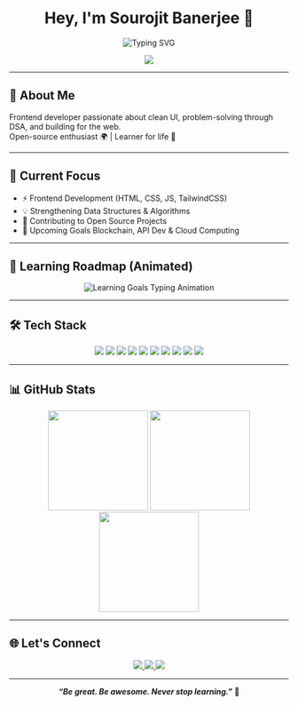<h1 align="center">Hey, I'm Sourojit Banerjee 👋</h1>
<p align="center">
  <img src="https://readme-typing-svg.demolab.com?font=JetBrains+Mono&weight=600&size=24&duration=3000&pause=1000&color=00FFC3&center=true&vCenter=true&random=false&width=600&height=80&lines=     Frontend+Developer+%7C+Open+Source+Contributor;Learning+DSA%2C+Cloud+%26+Blockchain" alt="Typing SVG" />
</p>

<div align="center">
  <img src="https://komarev.com/ghpvc/?username=sourojitbanerjee&style=flat-square&color=00FFC3" />
</div>

---

## 🧠 About Me

Frontend developer passionate about clean UI, problem-solving through DSA, and building for the web.  
Open-source enthusiast 🌍 | Learner for life 🚀

---

## 🚀 Current Focus

- ⚡ Frontend Development (HTML, CSS, JS, TailwindCSS)
- 💡 Strengthening Data Structures & Algorithms
- 🌱 Contributing to Open Source Projects
- 🎯 Upcoming Goals Blockchain, API Dev & Cloud Computing

---

## 🎯 Learning Roadmap (Animated)

<p align="center">
  <img src="https://readme-typing-svg.demolab.com?font=Fira+Code&weight=600&size=22&pause=1000&color=00FFC3&width=600&lines=Mastering+HTML%2C+CSS%2C+JavaScript;Writing+clean+code+in+C%2C+C%2B%2B+%26+Java;Styling+UI+with+TailwindCSS;Building+projects+using+Git+%26+GitHub;Coding+daily+with+VS+Code" alt="Learning Goals Typing Animation" />
</p>

---

## 🛠️ Tech Stack

<div align="center">
  <img src="https://img.shields.io/badge/-HTML5-E34F26?style=flat-square&logo=html5&logoColor=white" />
  <img src="https://img.shields.io/badge/-CSS3-1572B6?style=flat-square&logo=css3&logoColor=white" />
  <img src="https://img.shields.io/badge/-JavaScript-F7DF1E?style=flat-square&logo=javascript&logoColor=black" />
  <img src="https://img.shields.io/badge/-TailwindCSS-38B2AC?style=flat-square&logo=tailwind-css&logoColor=white" />
  <img src="https://img.shields.io/badge/-Java-007396?style=flat-square&logo=java&logoColor=white" />
  <img src="https://img.shields.io/badge/-C-00599C?style=flat-square&logo=c&logoColor=white" />
  <img src="https://img.shields.io/badge/-C++-00599C?style=flat-square&logo=c%2B%2B&logoColor=white" />
  <img src="https://img.shields.io/badge/-Git-F05032?style=flat-square&logo=git&logoColor=white" />
  <img src="https://img.shields.io/badge/-GitHub-181717?style=flat-square&logo=github&logoColor=white" />
  <img src="https://img.shields.io/badge/-VSCode-007ACC?style=flat-square&logo=visual-studio-code&logoColor=white" />
</div>

---

## 📊 GitHub Stats

<div align="center">
  <img height="180em" src="https://github-readme-stats.vercel.app/api?username=sourojitbanerjee&show_icons=true&theme=tokyonight&hide_border=true&include_all_commits=true&count_private=true" />
  <img height="180em" src="https://github-readme-stats.vercel.app/api/top-langs/?username=sourojitbanerjee&layout=compact&langs_count=8&theme=tokyonight&hide_border=true" />
  <img height="180em" src="https://github-readme-streak-stats.herokuapp.com/?user=sourojitbanerjee&theme=tokyonight&hide_border=true" />
</div>

---

## 🌐 Let's Connect

<div align="center">
  <a href="mailto:sourojitbanerjee159@gmail.com">
    <img src="https://img.shields.io/badge/-Email-EA4335?style=for-the-badge&logo=gmail&logoColor=white" />
  </a>
  <a href="https://www.linkedin.com/in/sourojit-banerjee-50458525a/">
    <img src="https://img.shields.io/badge/-LinkedIn-0077B5?style=for-the-badge&logo=linkedin&logoColor=white" />
  </a>
  <a href="https://twitter.com/sourojitbanerj2">
    <img src="https://img.shields.io/badge/-Twitter-1DA1F2?style=for-the-badge&logo=twitter&logoColor=white" />
  </a>
</div>

---

<p align="center">
  <b><i>“Be great. Be awesome. Never stop learning.”</i></b> 🚀
</p>

